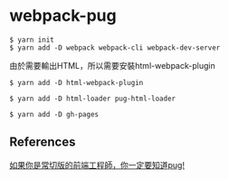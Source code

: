 # webpack-pug

`$ yarn init`  
`$ yarn add -D webpack webpack-cli webpack-dev-server`

由於需要輸出HTML，所以需要安裝html-webpack-plugin

`$ yarn add -D html-webpack-plugin`  

`$ yarn add -D html-loader pug-html-loader`  

`$ yarn add -D gh-pages`

## References

[如果你是常切版的前端工程師，你一定要知道pug!](https://medium.com/@NorthBei/如果你是常切版的前端工程師-你一定要知道pug-8b2cbc0a784c)